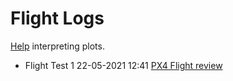 # Flight Logs

[Help](https://docs.px4.io/master/en/log/flight_review.html) interpreting plots.

* Flight Test 1 22-05-2021 12:41 [PX4 Flight review](https://logs.px4.io/plot_app?log=c9f20f9c-fe6d-4c7f-931a-d3446df684c3)

